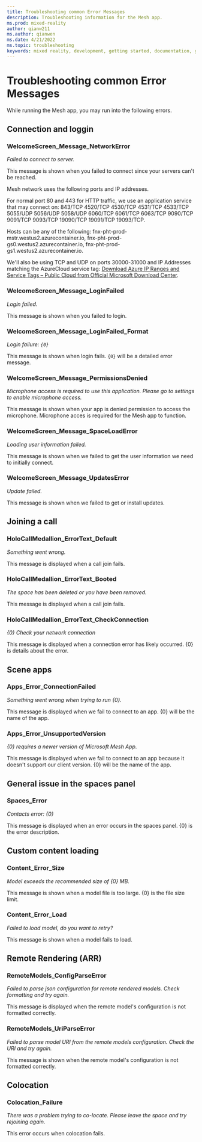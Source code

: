 ```yaml
---
title: Troubleshooting common Error Messages
description: Troubleshooting information for the Mesh app.
ms.prod: mixed-reality
author: qianw211
ms.author: qianwen
ms.date: 4/21/2022
ms.topic: troubleshooting
keywords: mixed reality, development, getting started, documentation, guides, features, holograms
---
```


# Troubleshooting common Error Messages

While running the Mesh app, you may run into the following errors.

## Connection and loggin

### WelcomeScreen_Message_NetworkError

*Failed to connect to server.*

This message is shown when you failed to connect since your servers can't be reached.

Mesh network uses the following ports and IP addresses.

For normal port 80 and 443 for HTTP traffic, we use an application service that may connect on: 843/TCP 4520/TCP 4530/TCP 4531/TCP 4533/TCP 5055/UDP 5056/UDP 5058/UDP 6060/TCP 6061/TCP 6063/TCP 9090/TCP 9091/TCP 9093/TCP 19090/TCP 19091/TCP 19093/TCP.

Hosts can be any of the following: fnx-pht-prod-mstr.westus2.azurecontainer.io, fnx-pht-prod-gs0.westus2.azurecontainer.io, fnx-pht-prod-gs1.westus2.azurecontainer.io.

We'll also be using TCP and UDP on ports 30000-31000 and IP Addresses matching the AzureCloud service tag: [Download Azure IP Ranges and Service Tags – Public Cloud from Official Microsoft Download Center](https://www.microsoft.com/download/details.aspx?id=56519).

### WelcomeScreen_Message_LoginFailed

*Login failed.*

This message is shown when you failed to login.

### WelcomeScreen_Message_LoginFailed_Format

*Login failure: `{0}`*

This message is shown when login fails. `{0}` will be a detailed error message.

### WelcomeScreen_Message_PermissionsDenied

*Microphone access is required to use this application. Please go to settings to enable microphone access.*

This message is shown when your app is denied permission to access the microphone.  Microphone acces is required for the Mesh app to function.

### WelcomeScreen_Message_SpaceLoadError

*Loading user information failed.*

This message is shown when we failed to get the user information we need to initially connect.

### WelcomeScreen_Message_UpdatesError

*Update failed.*

This message is shown when we failed to get or install updates.

## Joining a call

### HoloCallMedallion_ErrorText_Default

*Something went wrong.*

This message is displayed when a call join fails.

### HoloCallMedallion_ErrorText_Booted

*The space has been deleted or you have been removed.*

This message is displayed when a call join fails.

### HoloCallMedallion_ErrorText_CheckConnection

*{0}&#xA;&#xA;Check your network connection*

This message is displayed when a connection error has likely occurred. {0} is details about the error.

## Scene apps

### Apps_Error_ConnectionFailed

*Something went wrong when trying to run {0}.*

This message is displayed when we fail to connect to an app. {0} will be the name of the app.

### Apps_Error_UnsupportedVersion

*{0} requires a newer version of Microsoft Mesh App.*

This message is displayed when we fail to connect to an app because it doesn't support our client version. {0} will be the name of the app.

## General issue in the spaces panel

### Spaces_Error

*Contacts error: {0}*

This message is displayed when an error occurs in the spaces panel. {0} is the error description.

## Custom content loading

### Content_Error_Size

*Model exceeds the recommended size of {0} MB.*

This message is shown when a model file is too large. {0} is the file size limit.

### Content_Error_Load

*Failed to load model, do you want to retry?*

This message is shown when a model fails to load.

## Remote Rendering (ARR)

### RemoteModels_ConfigParseError

*Failed to parse json configuration for remote rendered models. Check formatting and try again.*

This message is displayed when the remote model's configuration is not formatted correctly.

### RemoteModels_UriParseError

*Failed to parse model URI from the remote models configuration. Check the URI and try again.*

This message is shown when the remote model's configuration is not formatted correctly.

## Colocation

### Colocation_Failure

*There was a problem trying to co-locate. Please leave the space and try rejoining again.*

This error occurs when colocation fails. 